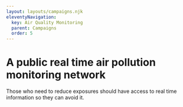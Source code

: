 ```yaml
---
layout: layouts/campaigns.njk
eleventyNavigation:
  key: Air Quality Monitoring
  parent: Campaigns
  order: 5
---
```


# A public real time air pollution monitoring network

Those who need to reduce exposures should have access to real time information so they can avoid it.




